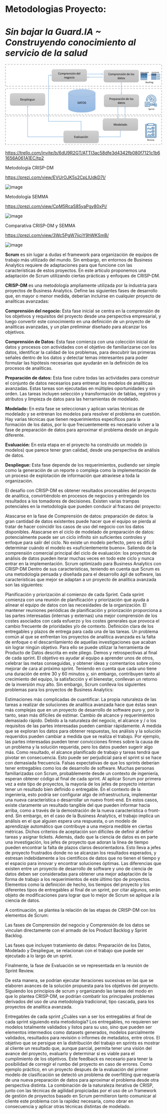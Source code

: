 # Metodologias Proyecto: 

# ***Sin bajar la Guard.IA ~ Construyendo conocimiento al servicio de la salud***

<div align="center">

<p align="center">
  <img src="https://github.com/NoeliaFerrero/Proyecto_MentoriaFAMAF_2024/blob/70685e219916207f3ac9a7d51b3ef26285a7951a/Metodologias/Scrum-Data-Analytics-1024x525.png">
</p>
</div>

https://trello.com/invite/b/6dU9R2GT/ATTI3ac58dfe3d4342fb080f7121c1b61656A061A1EC/tp2


Metodología CRISP-DM

https://prezi.com/view/EVUrOJK5s2CpLlUdkD7I/

![image](https://github.com/NoeliaFerrero/Proyecto_MentoriaFAMAF_2023/assets/95980577/cc779bc6-835b-44c1-ad88-234cda11a4ef)



Metodología SEMMA 

https://prezi.com/view/CpM5RcaS85yaPgy80xPi/

![image](https://github.com/NoeliaFerrero/Proyecto_MentoriaFAMAF_2023/assets/95980577/5480790c-62d9-49d2-8271-3b5a20689d62)


Comparativa CRISP-DM y SEMMA 

https://prezi.com/view/3Wc5PgW7iiciY9hWKSmB/

![image](https://github.com/NoeliaFerrero/Proyecto_MentoriaFAMAF_2023/assets/95980577/a6ef8d12-0876-4d28-a137-e56e4ad3552b)



**Scrum** es sin lugar a dudas el framework para organización de equipos de trabajo más utilizado del mundo. Sin embargo, en entornos de Business Analytics requiere de adaptaciones para que funcione con las características de estos proyectos. En este artículo proponemos una adaptación de Scrum utilizando ciertas prácticas y enfoques de CRISP-DM.

**CRISP-DM** es una metodología ampliamente utilizada por la industria para proyectos de Business Analytics. Define las siguientes fases de desarrollo que, en mayor o menor medida, deberían incluirse en cualquier proyecto de analíticas avanzadas:

**Comprensión del negocio:** Esta fase inicial se centra en la comprensión de los objetivos y requisitos del proyecto desde una perspectiva empresarial, y luego convertir este conocimiento en una definición de un proyecto de analíticas avanzadas, y un plan preliminar diseñado para alcanzar los objetivos.

**Comprensión de Datos:** Esta fase comienza con una colección inicial de datos y procesos con actividades con el objetivo de familiarizarse con los datos, identificar la calidad de los problemas, para descubrir las primeras señales dentro de los datos y detectar temas interesantes para poder formular las hipótesis necesarias que ayudarán en la definición de los procesos de analíticas.

**Preparación de datos:** Esta fase cubre todas las actividades para construir el conjunto de datos necesarios para entrenar los modelos de analíticas avanzadas. Estas tareas son ejecutadas en múltiples oportunidades y sin orden. Las tareas incluyen selección y transformación de tablas, registros y atributos y limpieza de datos para las herramientas de modelado.

**Modelado:** En esta fase se seleccionan y aplican varias técnicas de modelado y se entrenan los modelos para resolver el problema en cuestión. Hay varias técnicas que tienen requerimientos específicos para la formación de los datos, por lo que frecuentemente es necesario volver a la fase de preparación de datos para aproximar el problema desde un ángulo diferente.

**Evaluación:** En esta etapa en el proyecto ha construido un modelo (o modelos) que parece tener gran calidad, desde una perspectiva de análisis de datos.

**Despliegue:** Esta fase depende de los requerimientos, pudiendo ser simple como la generación de un reporte o compleja como la implementación de un proceso de explotación de información que atraviese a toda la organización.

El desafío con CRISP-DM es obtener resultados procesables del proyecto de analítica, convirtiéndolo en procesos de negocios y entregando los resultados a los tomadores de decisiones. Existen varias trampas potenciales en la metodología que pueden conducir al fracaso del proyecto:

Atascarse en la fase de Comprensión de datos: preparación de datos: la gran cantidad de datos existentes puede hacer que el equipo se pierda al tratar de hacer coincidir los casos de uso del negocio con los datos disponibles.
Atascarse en el ciclo de modelado de preparación de datos: potencialmente puede ser un ciclo infinito sin suficientes controles y enfoque para salir del ciclo. No existe un modelo perfecto, pero es difícil determinar cuándo el modelo es «suficientemente bueno».
Saliendo de la comprensión comercial principal del ciclo de evaluación: los proyectos de análisis de datos pueden iterar muchas veces en todo este ciclo y nunca entrar en la implementación.
Scrum optimizado para Business Analytics con CRISP-DM
Dentro de sus características, teniendo en cuenta que Scrum es una metodología pensada y diseñada para el desarrollo ágil de software, las características que mejor se adaptan a un proyecto de analítica avanzada son las siguientes:

Planificación y priorización al comienzo de cada Sprint. Cada sprint comienza con una reunión de planificación y priorización que ayuda a alinear el equipo de datos con las necesidades de la organización. El mantener reuniones periódicas de planificación y priorización proporciona a las partes interesadas (internas y externas) una mejor comprensión de los costes asociados con cada esfuerzo y los costes generales que provoca el cambio frecuente de prioridades y/o de contexto.
Definición clara de los entregables y plazos de entrega para cada una de las tareas. Un problema común al que se enfrentan los proyectos de analítica avanzada es la falta de enfoque o el descarrilamiento de aquellas investigaciones que acaban sin lograr ningún objetivo. Para ello se puede utilizar la herramienta de Producto de Datos descrita en este pliego.
Demos y retrospectivas al final de cada sprint. El objetivo es ayudar al equipo a aprender unos de otros, celebrar las metas conseguidas, y obtener ideas y comentarios sobre cómo mejorar de cara al próximo sprint. Teniendo en cuenta que cada uno tiene una duración de entre 30 y 60 minutos y, sin embargo, contribuyen tanto al crecimiento del equipo, la satisfacción y el bienestar, conllevan un retorno de la inversión muy alto.
Sin embargo, Scrum conlleva los siguientes problemas para los proyectos de Business Analytics:

Estimaciones más complicadas de cuantificar. La propia naturaleza de las tareas a realizar de soluciones de analítica avanzada hace que éstas sean más complejas que en un proyecto de desarrollo de software puro y, por lo tanto, sean más difíciles de estimar.
Cambio de alcance y requerimientos demasiado rápido. Debido a la naturaleza del negocio, el alcance y / o los requisitos de las partes interesadas pueden cambiar rápidamente. A medida que se exploran los datos para obtener respuestas, los análisis y la solución requeridos pueden cambiar a medida que se realiza el trabajo. Por ejemplo, las partes interesadas pueden tener convicciones firmes sobre la causa de un problema y la solución requerida, pero los datos pueden sugerir algo más. Como resultado, el alcance planificado de trabajo y tareas tendrá que pivotar en consecuencia. Esto puede ser perjudicial para el sprint si se hace con demasiada frecuencia.
Falsas expectativas de que los sprints deberían tener entregables como los de desarrollo de software. Muchas personas familiarizadas con Scrum, probablemente desde un contexto de ingeniería, esperan obtener código al final de cada sprint. Al aplicar Scrum por primera vez a este tipo de proyectos, la mayoría de los jefes de proyecto intentan tener un resultado bien definido o entregable. En el contexto de la ingeniería, esto podría ser configurar algo de infraestructura, implementar una nueva característica o desarrollar un nuevo front-end. En estos casos, existe claramente un resultado tangible del que pueden informar hacia arriba, como a través de la demostración de la nueva característica o front-end. Sin embargo, en el caso de la Business Analytics, el trabajo implica un análisis en el que alguien espera una respuesta, o un modelo de aprendizaje automático que contribuye a una mejora medible en ciertas métricas. Dichos criterios de aceptación son difíciles de definir al definir tareas y asignar tickets. Además, dado que la ciencia de datos es en parte una investigación, los jefes de proyecto que adoran la línea de tiempo pueden encontrar la falta de plazos claros desorientadora. Esto lleva a jefes de proyecto frustrados donde no se alcanzan los resultados esperados, y estresan indebidamente a los científicos de datos que no tienen el tiempo y el espacio para innovar y encontrar soluciones óptimas.
Las diferencias que existen entre un proyecto de desarrollo de software y uno de ciencia de datos deben ser consideradas para obtener una mejor adaptación de la forma de trabajo a los requerimientos de este último tipo de proyectos. Elementos como la definición de hecho, los tiempos del proyecto y los diferentes tipos de entregables al final de un sprint, por citar algunos, serán objeto de modificaciones para lograr que lo mejor de Scrum se aplique a la ciencia de datos.

A continuación, se plantea la relación de las etapas de CRISP-DM con los elementos de Scrum:

Las fases de Comprensión del negocio y Comprensión de los datos se vinculan directamente con el armado de los Product Backlog y Sprint Backlog.

Las fases que incluyen tratamiento de datos: Preparación de los Datos, Modelado y Despliegue, se relacionan con el trabajo que puede ser ejecutado a lo largo de un sprint.

Finalmente, la fase de Evaluación se ve representada en la reunión de Sprint Review. 

De esta manera, se podrían ejecutar iteraciones sucesivas en las que se elaboren avances de la solución propuesta para los objetivos del proyecto. Siguiendo los principios de scrum y organizando las tareas del modo en que lo plantea CRISP-DM, se podrían combatir los principales problemas derivados del uso de una metodología tradicional, tipo cascada, para los proyectos de analítica avanzada.

Entregables de cada sprint
¿Cuáles van a ser los entregables al final de cada sprint siguiendo esta metodología? Los entregables, no requieren ser modelos totalmente validados y listos para su uso, sino que pueden ser elementos intermedios como datasets generados, modelos parcialmente validados, resultados para revisión o informes de metadatos, entre otros. El objetivo que se persigue en la distribución del trabajo en sprints es mostrar al cliente un resultado que, aunque parcial, permita tener una visión del avance del proyecto, evaluarlo y determinar si es viable para el cumplimiento de los objetivos. Este feedback es necesario para tener la posibilidad de corregir el rumbo del proyecto en caso de errores. Como ejemplo práctico, en un proyecto después de la evaluación del primer modelo de clasificación se detectó un problema de overfitting que requería de una nueva preparación de datos para aproximar el problema desde otra perspectiva distinta. La combinación de la naturaleza iterativa de CRISP, junto con las técnicas de agilidad propiciadas por el uso de un framework de gestión de proyectos basado en Scrum permitieron tanto comunicar al cliente este problema con la rapidez necesaria, como obrar en consecuencia y aplicar otras técnicas distintas de modelado.
